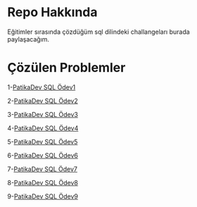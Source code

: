 # Repo Hakkında 
Eğitimler sırasında çözdüğüm sql dilindeki challangeları burada paylaşacağım.

# Çözülen Problemler

1-[PatikaDev SQL Ödev1](https://app.patika.dev/courses/sql/Odev1)

2-[PatikaDev SQL Ödev2](https://app.patika.dev/courses/sql/Odev2)

3-[PatikaDev SQL Ödev3](https://app.patika.dev/courses/sql/Odev3)

4-[PatikaDev SQL Ödev4](https://app.patika.dev/courses/sql/Odev4)

5-[PatikaDev SQL Ödev5](https://app.patika.dev/courses/sql/Odev5)

6-[PatikaDev SQL Ödev6](https://app.patika.dev/courses/sql/Odev6)

7-[PatikaDev SQL Ödev7](https://app.patika.dev/courses/sql/Odev7)

8-[PatikaDev SQL Ödev8](https://app.patika.dev/courses/sql/Odev8)

9-[PatikaDev SQL Ödev9](https://app.patika.dev/courses/sql/Odev9)